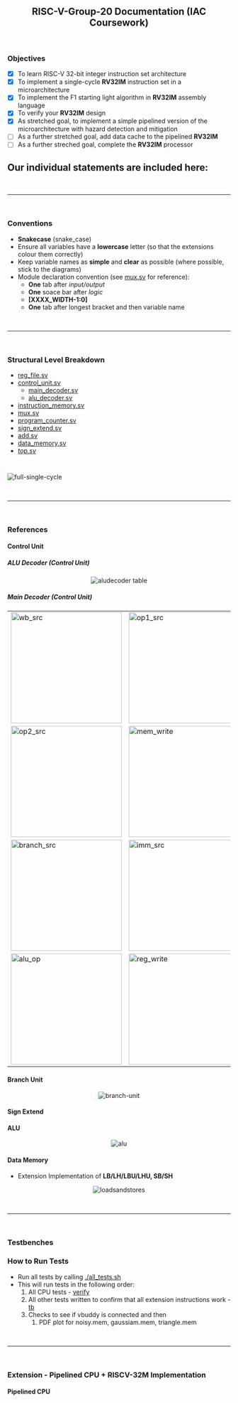 <center>

## RISC-V-Group-20 Documentation (IAC Coursework)

</center>

<br>

### **Objectives**

- [x] To learn RISC-V 32-bit integer instruction set architecture 
- [x] To implement a single-cycle **RV32IM** instruction set in a microarchitecture
- [x] To implement the F1 starting light algorithm in **RV32IM** assembly language
- [x] To verify your **RV32IM** design
- [x] As stretched goal, to implement a simple pipelined version of the microarchitecture with hazard detection and mitigation
- [ ] As a further stretched goal, add data cache to the pipelined **RV32IM**
- [ ] As a further streched goal, complete the **RV32IM** processor

Our individual statements are included here:
- 

<br>

---

<br>

### **Conventions**

- **Snakecase** (snake_case)
- Ensure all variables have a **lowercase** letter (so that the extensions colour them correctly)
- Keep variable names as **simple** and **clear** as possible (where possible, stick to the diagrams)
- Module declaration convention (see [mux.sv](rtl/mux.sv) for reference):
    - **One** tab after _input/output_ 
    - **One** soace bar after _logic_ 
    - **[XXXX_WIDTH-1:0]** 
    - **One** tab after longest bracket and then variable name

<br>

---

<br>

### **Structural Level Breakdown**

- [reg_file.sv](rtl/reg_file.sv)
- [control_unit.sv](rtl/control_unit.sv)
    - [main_decoder.sv](rtl/main_decoder.sv)
    - [alu_decoder.sv](rtl/alu_decoder.sv)
- [instruction_memory.sv](rtl/instruction_memory.sv)
- [mux.sv](rtl/mux.sv)
- [program_counter.sv](rtl/program_counter.sv)
- [sign_extend.sv](rtl/sign_extend.sv)
- [add.sv](rtl/add.sv)
- [data_memory.sv](rtl/data_memory.sv)
- [_top.sv_](rtl/top.sv) 

```.txt



```

![full-single-cycle](images/cpu-diagram1.png)

<br>

---

<br>


### References

#### Control Unit

##### ALU Decoder (Control Unit)

<center>

![aludecoder table](images/image.png)

</center>

##### Main Decoder (Control Unit)

<center> <table> 

<tr> <td> <img src="images/image-1.png" alt="wb_src" width="250px"> </td> <td> <img src="images/image-2.png" alt="op1_src" width="250px"> <td> </tr> 
<tr> <td><img src="images/image-3.png" alt="op2_src" width="250px"></td> <td><img src="images/image-4.png" alt="mem_write" width="250px"></td> </tr> 
<tr> <td><img src="images/image-5.png" alt="branch_src" width="250px"></td> <td><img src="images/image-6.png" alt="imm_src" width="250px"></td> </tr> 
<tr> <td><img src="images/image-7.png" alt="alu_op" width="250px"></td> <td><img src="images/image-8.png" alt="reg_write" width="250px"></td> </tr> 

</table> </center>

#### Branch Unit
    
<center>

![branch-unit](images/branch-unit.png)

</center>

#### Sign Extend

<center>

</center>

#### ALU

<center>

![alu](images/alu.png)

</center>

#### Data Memory  

- Extension Implementation of **LB/LH/LBU/LHU, SB/SH**

<center>

![loadsandstores](images/loadsandstores.png)

</center>

<br>

---

<br>

### Testbenches

### How to Run Tests

- Run all tests by calling [./all_tests.sh](all_tests.sh)
- This will run tests in the following order:
    1. All CPU tests - [verify](tb/tests/verify.cpp) 
    2. All other tests written to confirm that all extension instructions work - [tb](tb/tests/)
    3. Checks to see if vbuddy is connected and then
        1. PDF plot for noisy.mem, gaussiam.mem, triangle.mem

<br>

---

<br>


### Extension - Pipelined CPU + RISCV-32M Implementation

#### Pipelined CPU